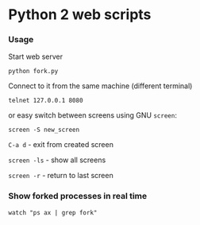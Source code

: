 # Python 2 web scripts

### Usage
Start web server
```
python fork.py
```

Connect to it from the same machine (different terminal)
```
telnet 127.0.0.1 8080
```
or easy switch between screens using GNU `screen`:
```
screen -S new_screen
```
`C-a d` - exit from created screen

`screen -ls` - show all screens

`screen -r` - return to last screen

### Show forked processes in real time
```
watch "ps ax | grep fork"
```